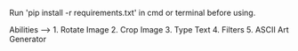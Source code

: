 Run 'pip install -r requirements.txt' in cmd or terminal before using.

Abilities --> 			1. Rotate Image
			              2. Crop Image
			              3. Type Text 
			              4. Filters
			              5. ASCII Art Generator
